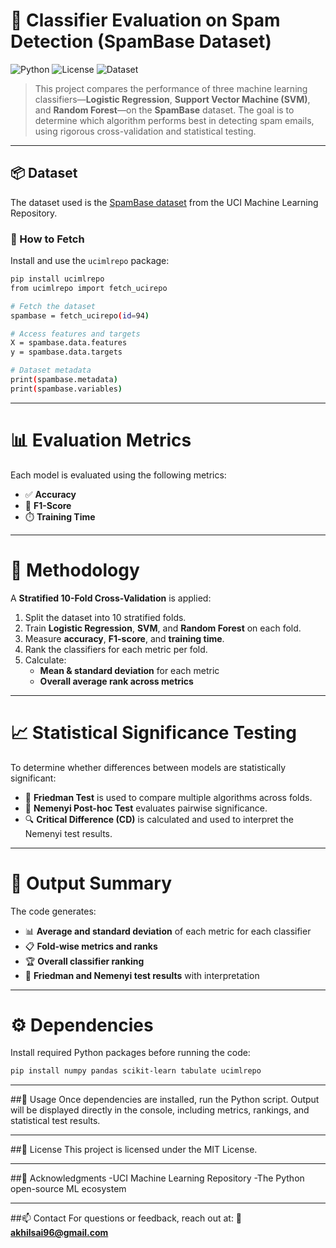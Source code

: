 # 🍷 Classifier Evaluation on Spam Detection (SpamBase Dataset)

![Python](https://img.shields.io/badge/Python-3.8+-blue.svg)
![License](https://img.shields.io/badge/License-MIT-green.svg)
![Dataset](https://img.shields.io/badge/Dataset-UCI_SpamBase-orange.svg)

> This project compares the performance of three machine learning classifiers—**Logistic Regression**, **Support Vector Machine (SVM)**, and **Random Forest**—on the **SpamBase** dataset. The goal is to determine which algorithm performs best in detecting spam emails, using rigorous cross-validation and statistical testing.

---

## 📦 Dataset

The dataset used is the [SpamBase dataset](https://archive.ics.uci.edu/ml/datasets/spambase) from the UCI Machine Learning Repository.

### 🔄 How to Fetch

Install and use the `ucimlrepo` package:

```bash
pip install ucimlrepo
from ucimlrepo import fetch_ucirepo

# Fetch the dataset
spambase = fetch_ucirepo(id=94)

# Access features and targets
X = spambase.data.features
y = spambase.data.targets

# Dataset metadata
print(spambase.metadata)
print(spambase.variables)
```

---

# 📊 Evaluation Metrics

Each model is evaluated using the following metrics:

- ✅ **Accuracy**
- 🎯 **F1-Score**
- ⏱️ **Training Time**

---

# 🧪 Methodology

A **Stratified 10-Fold Cross-Validation** is applied:

1. Split the dataset into 10 stratified folds.
2. Train **Logistic Regression**, **SVM**, and **Random Forest** on each fold.
3. Measure **accuracy**, **F1-score**, and **training time**.
4. Rank the classifiers for each metric per fold.
5. Calculate:
   - **Mean & standard deviation** for each metric
   - **Overall average rank across metrics**

---

# 📈 Statistical Significance Testing

To determine whether differences between models are statistically significant:

- 🧮 **Friedman Test** is used to compare multiple algorithms across folds.
- 📐 **Nemenyi Post-hoc Test** evaluates pairwise significance.
- 🔍 **Critical Difference (CD)** is calculated and used to interpret the Nemenyi test results.

---

# 🧾 Output Summary

The code generates:

- 📊 **Average and standard deviation** of each metric for each classifier  
- 📋 **Fold-wise metrics and ranks**  
- 🏆 **Overall classifier ranking**  
- 📐 **Friedman and Nemenyi test results** with interpretation  

---

# ⚙️ Dependencies

Install required Python packages before running the code:

```bash
pip install numpy pandas scikit-learn tabulate ucimlrepo
```

---


##🚀 Usage
Once dependencies are installed, run the Python script.
Output will be displayed directly in the console, including metrics, rankings, and statistical test results.


---


##📜 License
This project is licensed under the MIT License.


---


##🙌 Acknowledgments
-UCI Machine Learning Repository
-The Python open-source ML ecosystem


---


##📫 Contact
For questions or feedback, reach out at:
**📧 akhilsai96@gmail.com**




